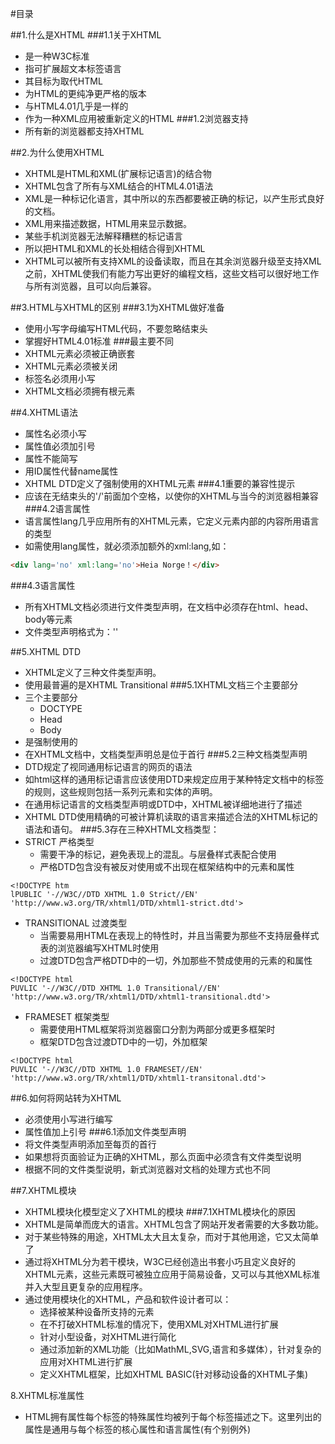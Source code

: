 #目录


##1.什么是XHTML
###1.1关于XHTML
- 是一种W3C标准
- 指可扩展超文本标签语言
- 其目标为取代HTML
- 为HTML的更纯净更严格的版本
- 与HTML4.01几乎是一样的
- 作为一种XML应用被重新定义的HTML
###1.2浏览器支持
- 所有新的浏览器都支持XHTML

##2.为什么使用XHTML
- XHTML是HTML和XML(扩展标记语言)的结合物
- XHTML包含了所有与XML结合的HTML4.01语法
- XML是一种标记化语言，其中所以的东西都要被正确的标记，以产生形式良好的文档。
- XML用来描述数据，HTML用来显示数据。
- 某些手机浏览器无法解释糟糕的标记语言
- 所以把HTML和XML的长处相结合得到XHTML
- XHTML可以被所有支持XML的设备读取，而且在其余浏览器升级至支持XML之前，XHTML使我们有能力写出更好的编程文档，这些文档可以很好地工作与所有浏览器，且可以向后兼容。

##3.HTML与XHTML的区别
###3.1为XHTML做好准备
- 使用小写字母编写HTML代码，不要忽略结束头
- 掌握好HTML4.01标准
###最主要不同
- XHTML元素必须被正确嵌套
- XHTML元素必须被关闭
- 标签名必须用小写
- XHTML文档必须拥有根元素

##4.XHTML语法
- 属性名必须小写
- 属性值必须加引号
- 属性不能简写
- 用ID属性代替name属性
- XHTML DTD定义了强制使用的XHTML元素
###4.1重要的兼容性提示
- 应该在无结束头的'/'前面加个空格，以使你的XHTML与当今的浏览器相兼容
###4.2语言属性
- 语言属性lang几乎应用所有的XHTML元素，它定义元素内部的内容所用语言的类型
- 如需使用lang属性，就必须添加额外的xml:lang,如：
```html
<div lang='no' xml:lang='no'>Heia Norge！</div>
```
###4.3语言属性
- 所有XHTML文档必须进行文件类型声明，在文档中必须存在html、head、body等元素
- 文件类型声明格式为：'<!DOCTYPE Doctype goes here>'

##5.XHTML DTD
- XHTML定义了三种文件类型声明。
- 使用最普遍的是XHTML Transitional
###5.1XHTML文档三个主要部分
- 三个主要部分
  - DOCTYPE
  - Head
  - Body
- <!DOCTYPE>是强制使用的
- 在XHTML文档中，文档类型声明总是位于首行
###5.2三种文档类型声明
- DTD规定了视同通用标记语言的网页的语法
- 如html这样的通用标记语言应该使用DTD来规定应用于某种特定文档中的标签的规则，这些规则包括一系列元素和实体的声明。
- 在通用标记语言的文档类型声明或DTD中，XHTML被详细地进行了描述
- XHTML DTD使用精确的可被计算机读取的语言来描述合法的XHTML标记的语法和语句。
###5.3存在三种XHTML文档类型：
- STRICT 严格类型
  - 需要干净的标记，避免表现上的混乱。与层叠样式表配合使用
  - 严格DTD包含没有被反对使用或不出现在框架结构中的元素和属性
```xhtml
<!DOCTYPE htm
lPUBLIC '-//W3C//DTD XHTML 1.0 Strict//EN'
'http://www.w3.org/TR/xhtml1/DTD/xhtml1-strict.dtd'>
```

- TRANSITIONAL 过渡类型
  - 当需要易用HTML在表现上的特性时，并且当需要为那些不支持层叠样式表的浏览器编写XHTML时使用
  - 过渡DTD包含严格DTD中的一切，外加那些不赞成使用的元素的和属性
```xhtml
<!DOCTYPE html
PUVLIC '-//W3C//DTD XHTML 1.0 Transitional//EN'
'http://www.w3.org/TR/xhtml1/DTD/xhtml1-transitional.dtd'>
```

- FRAMESET 框架类型
  - 需要使用HTML框架将浏览器窗口分割为两部分或更多框架时
  - 框架DTD包含过渡DTD中的一切，外加框架
```xhtml
<!DOCTYPE html
PUVLIC '-//W3C//DTD XHTML 1.0 FRAMESET//EN'
'http://www.w3.org/TR/xhtml1/DTD/xhtml1-transitonal.dtd'>
```

##6.如何将网站转为XHTML
- 必须使用小写进行编写
- 属性值加上引号
###6.1添加文件类型声明
- 将文件类型声明添加至每页的首行
- 如果想将页面验证为正确的XHTML，那么页面中必须含有文件类型说明
- 根据不同的文件类型说明，新式浏览器对文档的处理方式也不同

##7.XHTML模块
- XHTML模块化模型定义了XHTML的模块
###7.1XHTML模块化的原因
- XHTML是简单而庞大的语言。XHTML包含了网站开发者需要的大多数功能。
- 对于某些特殊的用途，XHTML太大且太复杂，而对于其他用途，它又太简单了
- 通过将XHTML分为若干模块，W3C已经创造出书套小巧且定义良好的XHTML元素，这些元素既可被独立应用于简易设备，又可以与其他XML标准并入大型且更复杂的应用程序。
- 通过使用模块化的XHTML，产品和软件设计者可以：
  - 选择被某种设备所支持的元素
  - 在不打破XHTML标准的情况下，使用XML对XHTML进行扩展
  - 针对小型设备，对XHTML进行简化
  - 通过添加新的XML功能（比如MathML,SVG,语言和多媒体），针对复杂的应用对XHTML进行扩展
  - 定义XHTML框架，比如XHTML BASIC(针对移动设备的XHTML子集)

8.XHTML标准属性
- HTML拥有属性每个标签的特殊属性均被列于每个标签描述之下。这里列出的属性是通用与每个标签的核心属性和语言属性(有个别例外)
